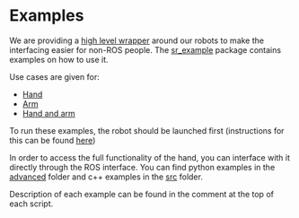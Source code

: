 # Examples

We are providing a [high level wrapper](../sr_robot_commander/README.html) around our robots to make the interfacing easier for non-ROS people. The [sr_example](https://github.com/shadow-robot/sr_interface/tree/indigo-devel/sr_example/) package contains examples on how to use it.

Use cases are given for:

-  [Hand](https://github.com/shadow-robot/sr_interface/tree/indigo-devel/sr_example/scripts/sr_example/hand_examples)
-  [Arm](https://github.com/shadow-robot/sr_interface/tree/indigo-devel/sr_example/scripts/sr_example/arm_examples)
-  [Hand and arm](https://github.com/shadow-robot/sr_interface/tree/indigo-devel/sr_example/scripts/sr_example/hand_and_arm_examples)

To run these examples, the robot should be launched first (instructions for this can be found [here](../sr_robot_launch/README.html)) 

In order to access the full functionality of the hand, you can interface with it directly through the ROS interface. You can find python examples in the
 [advanced](https://github.com/shadow-robot/sr_interface/tree/indigo-devel/sr_example/scripts/sr_example/advanced) folder
 and c++ examples in the [src](https://github.com/shadow-robot/sr_interface/tree/indigo-devel/sr_example/src) folder.

Description of each example can be found in the comment at the top of each script.
